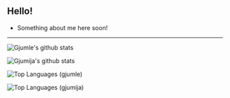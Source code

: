 ## Hello!
- Something about me here soon!

---
![Gjumle's github stats](https://github-readme-stats.vercel.app/api?username=gjumle&count_private=true&show_icons=true&theme=github_dark&hide_border=true)

![Gjumija's github stats](https://github-readme-stats.vercel.app/api?username=gjumija&count_private=true&show_icons=true&theme=github_dark&hide_border=true)

![Top Languages (gjumle)](https://github-readme-stats.vercel.app/api/top-langs/?username=gjumle&layout=compact&theme=github_dark&hide_border=true)

![Top Languages (gjumija)](https://github-readme-stats.vercel.app/api/top-langs/?username=gjumija&layout=compact&theme=github_dark&hide_border=true)
